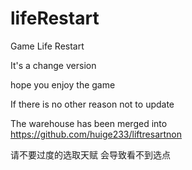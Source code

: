# lifeRestart

Game Life Restart

It's a change version

hope you enjoy the game

If there is no other reason not to update

The warehouse has been merged into https://github.com/huige233/liftresartnon 

请不要过度的选取天赋 会导致看不到选点
